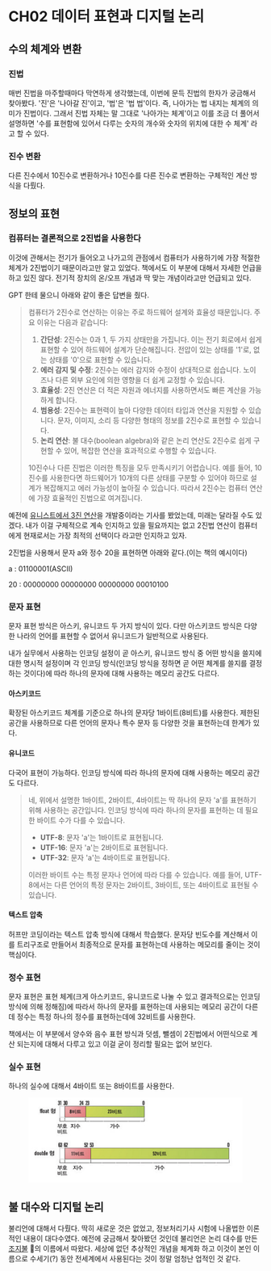 # CH02 데이터 표현과 디지털 논리

## 수의 체계와 변환

### 진법

매번 진법을 마주할때마다 막연하게 생각했는데, 이번에 문득 진법의 한자가 궁금해서 찾아봤다. '진'은 '나아갈 진'이고, '법'은 '법 법'이다. 즉, 나아가는 법 내지는 체계의 의미가 진법이다. 그래서 진법 자체는 말 그대로 '나아가는 체계'이고 이를 조금 더 풀어서 설명하면 '수를 표현함에 있어서 다루는 숫자의 개수와 숫자의 위치에 대한 수 체계' 라고 할 수 있다.



### 진수 변환

다른 진수에서 10진수로 변환하거나 10진수를 다른 진수로 변환하는 구체적인 계산 방식을 다뤘다.



## 정보의 표현

### 컴퓨터는 결론적으로 2진법을 사용한다

이것에 관해서는 전기가 들어오고 나가고의 관점에서 컴퓨터가 사용하기에 가장 적절한 체계가 2진법이기 때문이라고만 알고 있었다. 책에서도 이 부분에 대해서 자세한 언급을 하고 있진 않다. 전기적 장치의 온/오프 개념과 딱 맞는 개념이라고만 언급되고 있다.

GPT 한테 물으니 아래와 같이 좋은 답변을 줬다.

> 컴퓨터가 2진수로 연산하는 이유는 주로 하드웨어 설계와 효율성 때문입니다. 주요 이유는 다음과 같습니다:
>
> 1. **간단성**: 2진수는 0과 1, 두 가지 상태만을 가집니다. 이는 전기 회로에서 쉽게 표현할 수 있어 하드웨어 설계가 단순해집니다. 전압이 있는 상태를 '1'로, 없는 상태를 '0'으로 표현할 수 있습니다.
> 2. **에러 감지 및 수정**: 2진수는 에러 감지와 수정이 상대적으로 쉽습니다. 노이즈나 다른 외부 요인에 의한 영향을 더 쉽게 교정할 수 있습니다.
> 3. **효율성**: 2진 연산은 더 적은 자원과 에너지를 사용하면서도 빠른 계산을 가능하게 합니다.
> 4. **범용성**: 2진수는 표현력이 높아 다양한 데이터 타입과 연산을 지원할 수 있습니다. 문자, 이미지, 소리 등 다양한 형태의 정보를 2진수로 표현할 수 있습니다.
> 5. **논리 연산**: 불 대수(boolean algebra)와 같은 논리 연산도 2진수로 쉽게 구현할 수 있어, 복잡한 연산을 효과적으로 수행할 수 있습니다.
>
> 10진수나 다른 진법은 이러한 특징을 모두 만족시키기 어렵습니다. 예를 들어, 10진수를 사용한다면 하드웨어가 10개의 다른 상태를 구분할 수 있어야 하므로 설계가 복잡해지고 에러 가능성이 높아질 수 있습니다. 따라서 2진수는 컴퓨터 연산에 가장 효율적인 진법으로 여겨집니다.

예전에 [유니스트에서 3진 연산](https://news.unist.ac.kr/kor/20170111-01/)을 개발중이라는 기사를 봤었는데, 미래는 달라질 수도 있겠다. 내가 이걸 구체적으로 계속 인지하고 있을 필요까지는 없고 2진법 연산이 컴퓨터에게 현재로서는 가장 최적의 선택이다 라고만 인지하고 있자.



2진법을 사용해서 문자 a와 정수 20을 표현하면 아래와 같다.(이는 책의 예시이다)

a : 01100001(ASCII)

20 : 00000000 00000000 00000000 00010100



### 문자 표현

문자 표현 방식은 아스키, 유니코드 두 가지 방식이 있다. 다만 아스키코드 방식은 다양한 나라의 언어를 표현할 수 없어서  유니코드가 일반적으로 사용된다.&#x20;

내가 실무에서 사용하는 인코딩 설정이 곧 아스키, 유니코드 방식 중 어떤 방식을 쓸지에 대한 명시적 설정이며 각 인코딩 방식(인코딩 방식을 정하면 곧 어떤 체계를 쓸지를 결정하는 것이다)에 따라 하나의 문자에 대해 사용하는 메모리 공간도 다르다.

####

#### 아스키코드

확장된 아스키코드 체계를 기준으로 하나의 문자당 1바이트(8비트)를 사용한다. 제한된 공간을 사용하므로 다른 언어의 문자나 특수 문자 등 다양한 것을 표현하는데 한계가 있다.

####

#### 유니코드

다국어 표현이 가능하다. 인코딩 방식에 따라 하나의 문자에 대해 사용하는 메모리 공간도 다르다.

> 네, 위에서 설명한 1바이트, 2바이트, 4바이트는 딱 하나의 문자 'a'를 표현하기 위해 사용하는 공간입니다. 인코딩 방식에 따라 하나의 문자를 표현하는 데 필요한 바이트 수가 다를 수 있습니다.
>
> * **UTF-8**: 문자 'a'는 1바이트로 표현됩니다.
> * **UTF-16**: 문자 'a'는 2바이트로 표현됩니다.
> * **UTF-32**: 문자 'a'는 4바이트로 표현됩니다.
>
> 이러한 바이트 수는 특정 문자나 언어에 따라 다를 수 있습니다. 예를 들어, UTF-8에서는 다른 언어의 특정 문자는 2바이트, 3바이트, 또는 4바이트로 표현될 수 있습니다.



#### 텍스트 압축

허프만 코딩이라는 텍스트 압축 방식에 대해서 학습했다. 문자당 빈도수를 계산해서 이를 트리구조로 만들어서 최종적으로 문자를 표현하는데 사용하는 메모리를 줄이는 것이 핵심이다.



### 정수 표현

문자 표현은 표현 체계(크게 아스키코드, 유니코드로 나눌 수 있고 결과적으로는 인코딩 방식에 의해 정해짐)에 따라서 하나의 문자를 표현하는데 사용되는 메모리 공간이 다른데 정수는 특정 하나의 정수를 표현하는데에 32비트를 사용한다.

책에서는 이 부분에서 양수와 음수 표현 방식과 덧셈, 뺄셈이 2진법에서 어떤식으로 계산 되는지에 대해서 다루고 있고 이걸 굳이 정리할 필요는 없어 보인다.



### 실수 표현

하나의 실수에 대해서 4바이트 또는 8바이트를 사용한다.&#x20;

<figure><img src="../../.gitbook/assets/image (2) (1) (1) (1) (1) (1) (1).png" alt=""><figcaption></figcaption></figure>



## 불 대수와 디지털 논리

불리언에 대해서 다뤘다. 딱히 새로운 것은 없었고, 정보처리기사 시험에 나올법한 이론적인 내용이 대다수였다. 예전에 궁금해서 찾아봤던 것인데 불리언은 논리 대수를 만든 [조지불](https://ko.wikipedia.org/wiki/%EC%A1%B0%EC%A7%80\_%EB%B6%88) 의 이름에서 따왔다. 세상에 없던 추상적인 개념을 체계화 하고 이것이 본인 이름으로 수세기(?) 동안 전세계에서 사용된다는 것이 정말 엄청난 업적인 것 같다.
